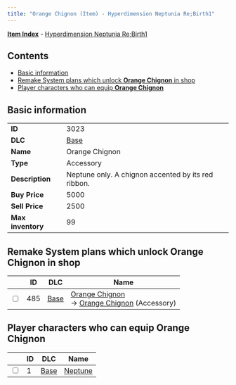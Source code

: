 ```yaml
---
title: "Orange Chignon (Item) - Hyperdimension Neptunia Re;Birth1"
---
```


[**Item Index**](/neptunia/rb1/item/index.html) - [Hyperdimension Neptunia Re;Birth1](/neptunia/rb1)

## Contents

- [Basic information](#basic-information)
- [Remake System plans which unlock **Orange Chignon** in shop](#remake-system-plans-which-unlock-orange-chignon-in-shop)
- [Player characters who can equip **Orange Chignon**](#player-characters-who-can-equip-orange-chignon)

## Basic information

|   |   |
| -- | -- |
| **ID** | 3023 |
| **DLC** | [Base](/neptunia/rb1/dlc/1-base.html) |
| **Name** | Orange Chignon |
| **Type** | Accessory |
| **Description** | Neptune only. A chignon accented by its red ribbon. |
| **Buy Price** | 5000 |
| **Sell Price** | 2500 |
| **Max inventory** | 99 |

## Remake System plans which unlock **Orange Chignon** in shop

|    | ID | DLC | Name |
| -- | -- | --- | ---- |
| <input type="checkbox" id="rb1-remake-1-485" class="trackbox" /> | 485 | [Base](/neptunia/rb1/dlc/1-base.html) | [Orange Chignon](/neptunia/rb1/remake/1-485-orange-chignon.html)<br />→ [Orange Chignon](/neptunia/rb1/item/1-3023-orange-chignon.html) (Accessory) |

## Player characters who can equip **Orange Chignon**

|    | ID | DLC | Name |
| -- | -- | --- | ---- |
| <input type="checkbox" id="rb1-player-1-1" class="trackbox" /> | 1 | [Base](/neptunia/rb1/dlc/1-base.html) | [Neptune](/neptunia/rb1/player/1-1-neptune.html) |